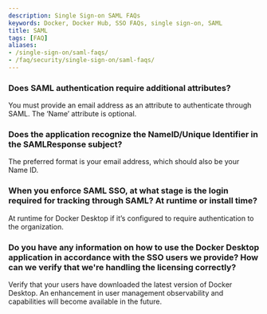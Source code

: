 ```yaml
---
description: Single Sign-on SAML FAQs
keywords: Docker, Docker Hub, SSO FAQs, single sign-on, SAML
title: SAML
tags: [FAQ]
aliases:
- /single-sign-on/saml-faqs/
- /faq/security/single-sign-on/saml-faqs/
---
```


### Does SAML authentication require additional attributes?

You must provide an email address as an attribute to authenticate through SAML. The ‘Name’ attribute is optional.

### Does the application recognize the NameID/Unique Identifier in the SAMLResponse subject?

The preferred format is your email address, which should also be your Name ID.

### When you enforce SAML SSO, at what stage is the login required for tracking through SAML? At runtime or install time?

At runtime for Docker Desktop if it’s configured to require authentication to the organization.

### Do you have any information on how to use the Docker Desktop application in accordance with the SSO users we provide? How can we verify that we're handling the licensing correctly?

Verify that your users have downloaded the latest version of Docker Desktop. An enhancement in user management observability and capabilities will become available in the future.
